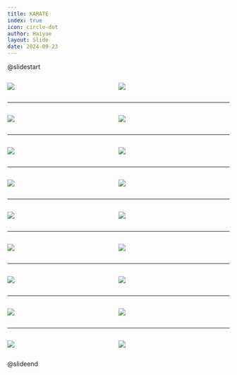 ```yaml
---
title: KARATE
index: true
icon: circle-dot
author: Haiyue
layout: Slide
date: 2024-09-23
---
```

 
@slidestart

<div style="display:flex">
<div style="flex:1">

![](/reading/english/Level-O/KARATE/001.webp)
</div>
<div style="flex:1">

![](/reading/english/Level-O/KARATE/002.webp)
</div>
</div>

---

<div style="display:flex">
<div style="flex:1">

![](/reading/english/Level-O/KARATE/003.webp)
</div>
<div style="flex:1">

![](/reading/english/Level-O/KARATE/004.webp)
</div>
</div>

---

<div style="display:flex">
<div style="flex:1">

![](/reading/english/Level-O/KARATE/005.webp)
</div>
<div style="flex:1">

![](/reading/english/Level-O/KARATE/006.webp)
</div>
</div>

---

<div style="display:flex">
<div style="flex:1">

![](/reading/english/Level-O/KARATE/007.webp)
</div>
<div style="flex:1">

![](/reading/english/Level-O/KARATE/008.webp)
</div>
</div>

---

<div style="display:flex">
<div style="flex:1">

![](/reading/english/Level-O/KARATE/009.webp)
</div>
<div style="flex:1">

![](/reading/english/Level-O/KARATE/010.webp)
</div>
</div>

---

<div style="display:flex">
<div style="flex:1">

![](/reading/english/Level-O/KARATE/011.webp)
</div>
<div style="flex:1">

![](/reading/english/Level-O/KARATE/012.webp)
</div>
</div>

---

<div style="display:flex">
<div style="flex:1">

![](/reading/english/Level-O/KARATE/013.webp)
</div>
<div style="flex:1">

![](/reading/english/Level-O/KARATE/014.webp)
</div>
</div>

---

<div style="display:flex">
<div style="flex:1">

![](/reading/english/Level-O/KARATE/015.webp)
</div>
<div style="flex:1">

![](/reading/english/Level-O/KARATE/016.webp)
</div>
</div>

---

<div style="display:flex">
<div style="flex:1">

![](/reading/english/Level-O/KARATE/017.webp)
</div>
<div style="flex:1">

![](/reading/english/Level-O/KARATE/018.webp)
</div>
</div>

@slideend